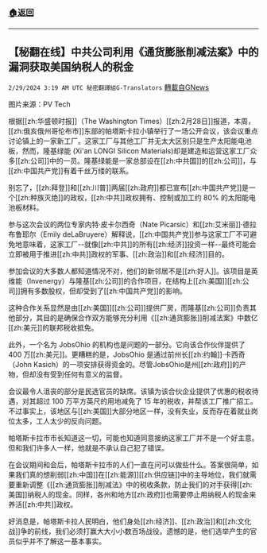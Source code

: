 ###  [:house:返回](README.md)
---


## 【秘翻在线】中共公司利用《通货膨胀削减法案》中的漏洞获取美国纳税人的税金
`2/29/2024 3:19 AM UTC 秘密翻譯組G-Translators` [轉載自GNews](https://gnews.org/articles/2351405)

图片来源：PV Tech

根据[[zh:华盛顿时报]]（The Washington Times）[[zh:2月28日]]报道，本周，[[zh:俄亥俄州哥伦布市]]东部的帕塔斯卡拉小镇举行了一场公开会议，该会议重点讨论镇上的一家新工厂。这家工厂与其他工厂并无太大区别只是生产太阳能电池板，然而，隆基绿能 (Xi'an LONGI Silicon Materials)却是建造和运营这家工厂众多[[zh:公司]]中的一员。隆基绿能是一家总部设在[[zh:中共国]]的[[zh:公司]]，与[[zh:中国共产党]]有着千丝万缕的联系。

别忘了，[[zh:拜登]]和[[zh:川普]]两届[[zh:政府]]都已宣布[[zh:中国共产党]]是一个[[zh:种族灭绝]]的政权，[[zh:中共]]政权拥有、控制或加工约 80% 的太阳能电池板材料。

参与这次会议的两位专家内特·皮卡尔西奇（Nate Picarsic）和[[zh:艾米丽]]·德拉布鲁耶尔（Emily deLaBruyere）解释说，[[zh:中国共产党]]参与这家工厂不可避免地意味着，这家工厂\--就像[[zh:中共]]的所有[[zh:经济]]投资一样\--最终可能会立即被用于推进[[zh:中共]]政权的军事、[[zh:政治]]和[[zh:经济]]目的。

参加会议的大多数人都知道情况不对，他们的新邻居不是[[zh:好人]]。该项目是英维能（Invenergy）与隆基[[zh:公司]]的合作项目，在结构上[[zh:美国]][[zh:公司]]拥有多数股权，但却受到了[[zh:中国共产党]]的影响。

这种合作关系显然是由[[zh:美国]][[zh:公司]]提供厂房，而隆基[[zh:公司]]负责其他部分，其目的是确保合作双方能够充分利用《[[zh:通货膨胀]]削减法案》中数亿[[zh:美元]]的联邦税收抵免。

此外，一个名为 JobsOhio 的机构也是问题的一部分。它向该合作伙伴提供了 400 万[[zh:美元]]。更糟糕的是，JobsOhio 是通过前州长[[zh:约翰]]·卡西奇（John Kasich）的一项安排获得资金的。尽管JobsOhio是州[[zh:政府]]的产物，但却没有受到任何有意义的监督。

会议最令人沮丧的部分是民选官员的缺席。该镇为该合伙企业提供了优惠的税收待遇，对其超过 100 万平方英尺的用地减免了 15 年的税收，并帮该工厂推广招工。不过事实上，该地区与[[zh:美国]]大部分地区一样，没有失业，反而存在着就业岗位太多，工人太少的反向问题。

帕塔斯卡拉市市长知道这一切，可能也知道同意接纳这家工厂并不是一个好主意。但和我们许多人一样，他就是不承认自己犯了错误。

在会议期间和会后，帕塔斯卡拉市的人们一直在问可以做些什么。答案很简单，如果我们真的想削弱[[zh:中国]]在[[zh:能源]][[zh:供应链]]中的主导地位，我们就需要重新调整《[[zh:通货膨胀]]削减法》中的税收条款，防止我们的对手获得[[zh:美国]]纳税人的现金。同样，各州和地方[[zh:政府]]也需要停止用纳税人的现金来养活[[zh:中共]]政权。

好消息是，帕塔斯卡拉人民明白，他们身处[[zh:经济]]、[[zh:政治]]和[[zh:文化战]]争的前线，我们必须打赢大大小小数百场战役。遗憾的是，他们选举产生的官员似乎并不了解这一基本事实。
